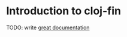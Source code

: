 # Introduction to cloj-fin

TODO: write [great documentation](http://jacobian.org/writing/what-to-write/)
